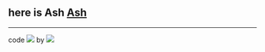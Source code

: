 
## here is Ash **[Ash](https://github.com/ashdyed/)**
---

code [![](https://img.shields.io/badge/-Java-007396?style=flat-square&logo=java&logoColor=ffffff)](https://www.java.com) by [![](https://img.shields.io/badge/IDE-Visual%20Studio%20Code-blue?style=flat-square&logo=visual-studio-code&logoColor=ffffff)](https://code.visualstudio.com/)